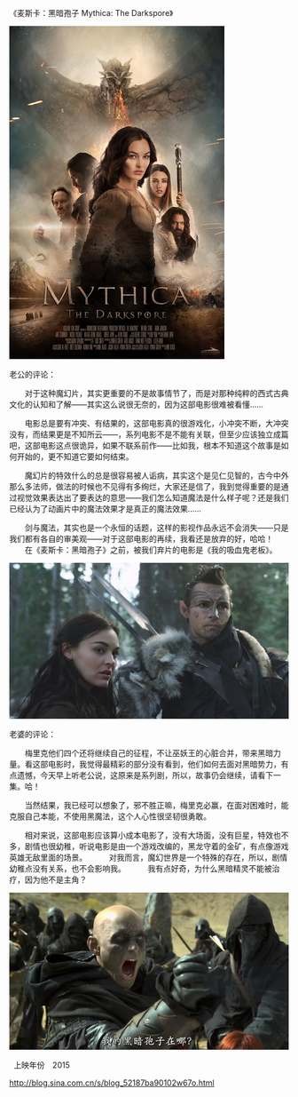 《麦斯卡：黑暗孢子 Mythica: The Darkspore》

			
![](./img/001vda4xzy6X9cQb5iyba&690.jpg)

老公的评论：
 

　　对于这种魔幻片，其实更重要的不是故事情节了，而是对那种纯粹的西式古典文化的认知和了解——其实这么说很无奈的，因为这部电影很难被看懂……
 

　　电影总是要有冲突、有结果的，这部电影真的很游戏化，小冲突不断，大冲突没有，而结果更是不知所云——，系列电影不是不能有关联，但至少应该独立成篇吧，这部电影这点很诡异，如果不联系前作——比如我，根本不知道这个故事是如何开始的，更不知道它要如何结束。
 

　　魔幻片的特效什么的总是很容易被人诟病，其实这个是见仁见智的，古今中外那么多法师，做法的时候也不见得有多绚烂，大家还是信了，我到觉得重要的是通过视觉效果表达出了要表达的意思——我们怎么知道魔法是什么样子呢？还是我们已经认为了动画片中的魔法效果才是真正的魔法效果……
 

　　剑与魔法，其实也是一个永恒的话题，这样的影视作品永远不会消失——只是我们都有各自的审美观——对于这部电影的再续，我看还是放弃的好，哈哈！
 
　　在《麦斯卡：黑暗孢子》之前，被我们弃片的电影是《我的吸血鬼老板》。

![](./img/001vda4xzy6X9cT9VOz8b&690.jpg)


老婆的评论：
 

　　梅里克他们四个还将继续自己的征程，不让巫妖王的心脏合并，带来黑暗力量。看这部电影时，我觉得最精彩的部分没有看到，他们如何去面对黑暗势力，有点遗憾，今天早上听老公说，这原来是系列剧，所以，故事仍会继续，请看下一集。哈！
 

　　当然结果，我已经可以想象了，邪不胜正嘛，梅里克必赢，在面对困难时，能克服自己本能，不使用黑魔法，这个人心性很坚韧很勇敢。
 

　　相对来说，这部电影应该算小成本电影了，没有大场面，没有巨星，特效也不多，剧情也很幼稚，听说电影是由一个游戏改编的，黑龙守着的金矿，有点像游戏英雄无敌里面的场景。
 
　　对我而言，魔幻世界是一个特殊的存在，所以，剧情幼稚点没有关系，也不会影响我。
 
　　我有点好奇，为什么黑暗精灵不能被治疗，因为他不是主角？　

![](./img/001vda4xzy6X9cUWBdFd3&690.jpg)

 
上映年份　2015							
		
http://blog.sina.com.cn/s/blog_52187ba90102w67o.html
